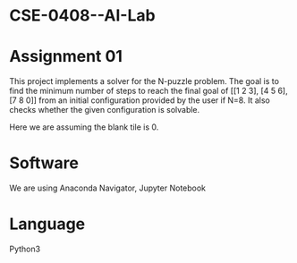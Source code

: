 # CSE-0408--AI-Lab

<h1>Assignment 01</h1> 
This project implements a solver for the N-puzzle problem. The goal is to find the minimum number of steps to reach the final goal of [[1 2 3], [4 5 6], [7 8 0]] from an initial configuration provided by the user if N=8. It also checks whether the given configuration is solvable.

Here we are assuming the blank tile is 0.

<h1>Software</h1> 

We are using Anaconda Navigator, Jupyter Notebook 

<h1>Language</h1> 

Python3
